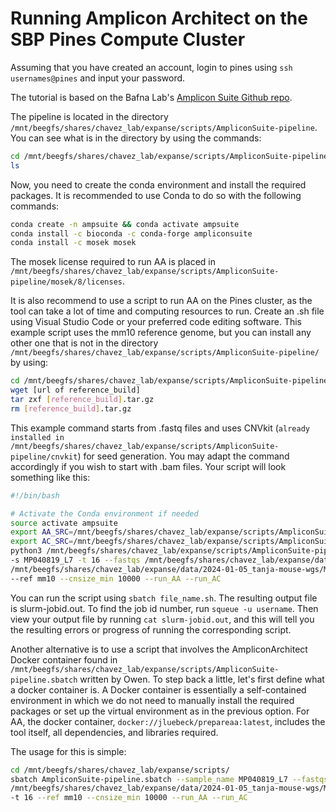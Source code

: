 # Running Amplicon Architect on the SBP Pines Compute Cluster
Assuming that you have created an account, login to pines using `ssh usernames@pines` and input your password.

The tutorial is based on the Bafna Lab's [Amplicon Suite Github repo](https://github.com/AmpliconSuite/AmpliconSuite-pipeline). 

The pipeline is located in the directory `/mnt/beegfs/shares/chavez_lab/expanse/scripts/AmpliconSuite-pipeline`. You can see what is in the directory by using the commands: 
```bash
cd /mnt/beegfs/shares/chavez_lab/expanse/scripts/AmpliconSuite-pipeline
ls
```
Now, you need to create the conda environment and install the required packages. It is recommended to use Conda to do so with the following commands:
```bash 
conda create -n ampsuite && conda activate ampsuite
conda install -c bioconda -c conda-forge ampliconsuite 
conda install -c mosek mosek
```

The mosek license required to run AA is placed in `/mnt/beegfs/shares/chavez_lab/expanse/scripts/AmpliconSuite-pipeline/mosek/8/licenses`. 

It is also recommend to use a script to run AA on the Pines cluster, as the tool can take a lot of time and computing resources to run. Create an .sh file using Visual
Studio Code or your preferred code editing software. This example script uses the mm10 reference genome, but you can install any other one that is not in the directory 
`/mnt/beegfs/shares/chavez_lab/expanse/scripts/AmpliconSuite-pipeline/` by using:
```bash
cd /mnt/beegfs/shares/chavez_lab/expanse/scripts/AmpliconSuite-pipeline/data_repo
wget [url of reference_build]
tar zxf [reference_build].tar.gz
rm [reference_build].tar.gz
```
This example command starts from .fastq files and uses CNVkit (`already installed in /mnt/beegfs/shares/chavez_lab/expanse/scripts/AmpliconSuite-pipeline/cnvkit`) for seed generation.
You may adapt the command accordingly if you wish to start with .bam files. Your script will look something like this:
```bash
#!/bin/bash

# Activate the Conda environment if needed
source activate ampsuite
export AA_SRC=/mnt/beegfs/shares/chavez_lab/expanse/scripts/AmpliconSuite-pipeline/AmpliconArchitect/src/
export AC_SRC=/mnt/beegfs/shares/chavez_lab/expanse/scripts/AmpliconSuite-pipeline/AmpliconClassifier/
python3 /mnt/beegfs/shares/chavez_lab/expanse/scripts/AmpliconSuite-pipeline/AmpliconSuite-pipeline.py \
-s MP040819_L7 -t 16 --fastqs /mnt/beegfs/shares/chavez_lab/expanse/data/2024-01-05_tanja-mouse-wgs/MP040819/MP040819_CKDO230001655-1A_22GHJCLT3_L7_1.fq.gz \
/mnt/beegfs/shares/chavez_lab/expanse/data/2024-01-05_tanja-mouse-wgs/MP040819/MP040819_CKDO230001655-1A_22GHJCLT3_L7_2.fq.gz \
--ref mm10 --cnsize_min 10000 --run_AA --run_AC
```
You can run the script using `sbatch file_name.sh`. The resulting output file is slurm-jobid.out. To find the job id number, run `squeue -u username`. Then view your output file by running `cat slurm-jobid.out`, and this will tell you the resulting errors or progress of running the corresponding script.


Another alternative is to use a script that involves the AmpliconArchitect Docker container found in `/mnt/beegfs/shares/chavez_lab/expanse/scripts/AmpliconSuite-pipeline.sbatch` written by Owen. To step back a little, let's first define what a docker container is. A Docker container is essentially a self-contained environment in which we do not need to manually install the required packages or set up the virtual environment as in the previous option. For AA, the docker container, `docker://jluebeck/prepareaa:latest`, includes the tool itself, all dependencies, and libraries required. 

The usage for this is simple:
```bash
cd /mnt/beegfs/shares/chavez_lab/expanse/scripts/
sbatch AmpliconSuite-pipeline.sbatch --sample_name MP040819_L7 --fastqs /mnt/beegfs/shares/chavez_lab/expanse/data/2024-01-05_tanja-mouse-wgs/MP040819/MP040819_CKDO230001655-1A_22GHJCLT3_L7_1.fq.gz \
/mnt/beegfs/shares/chavez_lab/expanse/data/2024-01-05_tanja-mouse-wgs/MP040819/MP040819_CKDO230001655-1A_22GHJCLT3_L7_2.fq.gz \
-t 16 --ref mm10 --cnsize_min 10000 --run_AA --run_AC
